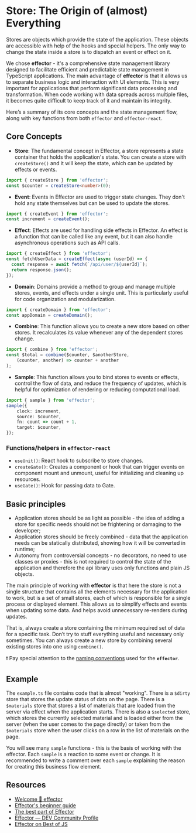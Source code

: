 # Store: The Origin of (almost) Everything

Stores are objects which provide the state of the application. These objects are accessible with help of the hooks and special helpers. The only way to change the state inside a store is to dispatch an event or effect on it.

We chose **effector** - it's a comprehensive state management library designed to facilitate efficient and predictable state management in TypeScript applications.
The main advantage of **effector** is that it allows us to separate business logic and interaction with UI elements. This is very important for applications that perform significant data processing and transformation. When code working with data spreads across multiple files, it becomes quite difficult to keep track of it and maintain its integrity.

Here’s a summary of its core concepts and the state management flow, along with key functions from both `effector` and `effector-react`.

## Core Concepts

- **Store**: The fundamental concept in Effector, a store represents a state container that holds the application's state. You can create a store with `createStore()` and it will keep the state, which can be updated by effects or events.

```ts
import { createStore } from 'effector';
const $counter = createStore<number>(0);
```

- **Event**: Events in Effector are used to trigger state changes. They don't hold any state themselves but can be used to update the stores.

```ts
import { createEvent } from 'effector';
const increment = createEvent();
```

- **Effect**: Effects are used for handling side effects in Effector. An effect is a function that can be called like any event, but it can also handle asynchronous operations such as API calls.

```ts
import { createEffect } from 'effector';
const fetchUserData = createEffect(async (userId) => {
  const response = await fetch(`/api/user/${userId}`);
  return response.json();
});
```

- **Domain**: Domains provide a method to group and manage multiple stores, events, and effects under a single unit. This is particularly useful for code organization and modularization.

```ts
import { createDomain } from 'effector';
const appDomain = createDomain();
```

- **Combine**: This function allows you to create a new store based on other stores. It recalculates its value whenever any of the dependent stores change.

```ts
import { combine } from 'effector';
const $total = combine($counter, $anotherStore,
    (counter, another) => counter + another
);
```

- **Sample**: This function allows you to bind stores to events or effects, control the flow of data, and reduce the frequency of updates, which is helpful for optimization of rendering or reducing computational load.

```ts
import { sample } from 'effector';
sample({
    clock: increment,
    source: $counter,
    fn: count => count + 1,
    target: $counter,
});
```

### Functions/helpers in `effector-react`

- `useUnit()`: React hook to subscribe to store changes.
- `createGate()`: Creates a component or hook that can trigger events on component mount and unmount, useful for initializing and cleaning up resources.
- `useGate()`: Hook for passing data to Gate.

## Basic principles

- Application stores should be as light as possible - the idea of adding a store for specific needs should not be frightening or damaging to the developer;
- Application stores should be freely combined - data that the application needs can be statically distributed, showing how it will be converted in runtime;
- Autonomy from controversial concepts - no decorators, no need to use classes or proxies - this is not required to control the state of the application and therefore the api library uses only functions and plain JS objects.

 The main principle of working with **effector** is that here the store is not a single structure that contains all the elements necessary for the application to work, but is a set of small stores, each of which is responsible for a single process or displayed element. This allows us to simplify effects and events when updating some data. And helps avoid unnecessary re-renders during updates.

That is, always create a store containing the minimum required set of data for a specific task. Don’t try to stuff everything useful and necessary only sometimes. You can always create a new store by combining several existing stores into one using `combine()`.

&#x2757; Pay special attention to the [naming conventions](https://effector.dev/en/conventions/naming/) used for the **`effector`**.

## Example

The `example.ts` file contains code that is almost "working".
There is a `$dirty` store that stores the update status of data on the page.
There is a `$materials` store that stores a list of materials that are loaded from the server via effect when the application starts.
There is also a `$selected` store, which stores the currently selected material and is loaded either from the server (when the user comes to the page directly) or taken from the `$materials` store when the user clicks on a row in the list of materials on the page.

You will see many `sample` functions - this is the basis of working with the effector.
Each `sample` is a reaction to some event or change.
It is recommended to write a comment over each `sample` explaining the reason for creating this business flow element.

## Resources

- [Welcome 🚀 effector](https://effector.dev/)
- [Effector's beginner guide](https://dev.to/effector/effector-s-beginner-guide-3jl4)
- [The best part of Effector](https://dev.to/effector/the-best-part-of-effector-4c27)
- [Effector — DEV Community Profile](https://dev.to/effector)
- [Effector on Best of JS](https://bestofjs.org/projects/effector)
